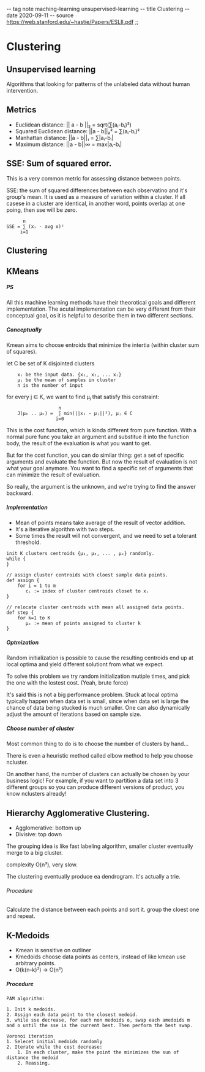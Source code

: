 -- tag note maching-learning unsupervised-learning
-- title Clustering
-- date 2020-09-11
-- source https://web.stanford.edu/~hastie/Papers/ESLII.pdf
;;
# Clustering

## Unsupervised learning
Algorithms that looking for patterns of the unlabeled data without human intervention.

## Metrics
- Euclidean distance: || a - b ||₂ = sqrt(∑(aᵢ-bᵢ)²)
- Squared Euclidean distance: ||a - b||₂² = ∑(aᵢ-bᵢ)²
- Manhattan distance: ||a - b||₁ = ∑|aᵢ-bᵢ|
- Maximum distance: ||a - b||∞ = max|aᵢ-bᵢ|

## SSE: Sum of squared error.
This is a very common metric for assessing distance between points.

SSE: the sum of squared differences between each observatino and it's group's mean.  It is used as a measure of variation within a cluster. If all casese in a cluster are identical, in another word, points overlap at one poing, then sse will be zero.

```
      n
SSE = ∑ (xᵢ - avg x)²
     i=1
```

## Clustering

## KMeans

##### PS
All this machine learning methods have their theorotical goals and different implementation. The acutal implementation can be very different from their conceptual goal, os it is helpful to describe them in two different sections.

##### Conceptually
Kmean aims to choose entroids that minimize the intertia (within cluster sum of squares).

let C be set of K disjointed clusters
```
    xᵢ be the input data. {x₁, x₂, ... xᵢ}
    μⱼ be the mean of samples in cluster
    n is the number of input

```
for every j ∈ K, we want to find μⱼ that satisfy this constraint:
```
                   n
    J(μ₁ .. μₖ) =  ∑ min(||xᵢ - μⱼ||²), μⱼ ∈ C
                  i=0
```

This is the cost function, which is kinda different from pure function. With a normal pure func you take an argument and substitue it into the function body, the result of the evaluation is what you want to get.

But for the cost function, you can do similar thing: get a set of specific arguments and evaluate the function. But now the result of evaluation is not what your goal anymore. You want to find a specific set of arguments that can minimize the result of evaluation.

So really, the argument is the unknown, and we're trying to find the answer backward.

##### Implementation
- Mean of points means take average of the result of vector addition.
- It's a iterative algorithm with two steps.
- Some times the result will not convergent, and we need to set a tolerant threshold.

```
init K clusters centroids {μ₁, μ₂, ... , μₖ} randomly.
while {
}

// assign cluster centroids with cloest sample data points.
def assign {
    for i = 1 to m
       cᵢ := index of cluster centroids closet to xᵢ
}

// relocate cluster centroids with mean all assigned data points.
def step {
    for k=1 to K
       μₖ := mean of points assigned to cluster k
}
```

##### Optmization
Random initialization is possible to cause the resulting centroids end up at local optima and yield different solutiont from what we expect.

To solve this problem we try random initialization mutiple times, and pick the one with the lostest cost. (Yeah, brute force)

It's said this is not a big performance problem. Stuck at local optima typically happen when data set is small, since when data set is large the chance of data being stucked is much smaller. One can also dynamically adjust the amount of iterations based on sample size.

##### Choose number of cluster
Most common thing to do is to choose the number of clusters by hand...

There is even a heuristic method called elbow method to help you choose ncluster.

On another hand, the number of clusters can actually be chosen by your business logic! For example, if you want to partition a data set into 3 different groups so you can produce different versions of product, you know nclusters already!

## Hierarchy Agglomerative Clustering.
- Agglomerative: bottom up
- Divisive: top down

The grouping idea is like fast labeling algorithm, smaller cluster eventually merge to a big cluster.

complexity O(n³), very slow.

The clustering eventually produce ea dendrogram. It's actually a trie.

###### Procedure
Calculate the distance between each points and sort it. group the cloest one and repeat.

## K-Medoids
- Kmean is sensitive on outliner
- Kmedoids choose data points as centers, instead of like kmean use arbitrary points.
- O(k(n-k)²) -> O(n²)

##### Procedure

```
PAM algorithm:

1. Init k medoids.
2. Assign each data point to the closest medoid.
3. while sse decrease, for each non medoids o, swap each amedoids m and o until the sse is the current best. Then perform the best swap.
```

```
Voronoi iteration
1. Selecet initial medoids randomly
2. Iterate while the cost decrease:
    1. In each cluster, make the point the minimizes the sun of distance the medoid
    2. Reassing.
```
